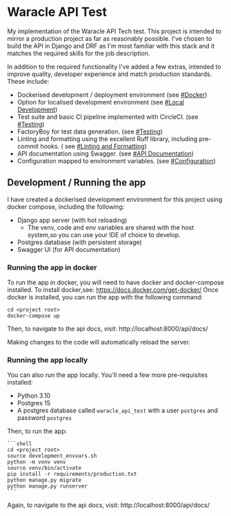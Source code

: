 # Waracle API Test

My implementation of the Waracle API Tech test. This project is intended to mirror a production project as far as
reasonably possible. I've chosen to build the API in Django and DRF as I'm most familiar with this stack and
it matches the required skills for the job description.

In addition to the required functionality I've added a few extras, intended to improve quality, developer experience
and match production standards. These include:

- Dockerised development / deployment environment (see [#Docker](#docker))
- Option for localised development environment (see [#Local Development](#local-development))
- Test suite and basic CI pipeline implemented with CircleCI. (see [#Testing](#testing))
- FactoryBoy for test data generation. (see [#Testing](#testing))
- Linting and formatting using the excellent Ruff library, including pre-commit hooks. (
  see [#Linting and Formatting](#linting-and-formatting))
- API documentation using Swagger. (see [#API Documentation](#api-documentation))
- Configuration mapped to environment variables. (see [#Configuration](#configuration))

## Development / Running the app
I have created a dockerised development environment for this project using docker compose, including the following:

 - Django app server (with hot reloading)
   - The venv, code and env variables are shared with the host system,so you can use your IDE of choice to develop.
 - Postgres database (with persistent storage)
 - Swagger UI (for API documentation)

### Running the app in docker
To run the app in docker, you will need to have docker and docker-compose installed. 
To install docker,see: https://docs.docker.com/get-docker/
Once docker is installed, you can run the app with the following command:

```shell
cd <project root>
docker-compose up
```

Then, to navigate to the api docs, visit: http://localhost:8000/api/docs/

Making changes to the code will automatically reload the server.


### Running the app locally
You can also run the app locally. You'll need a few more pre-requisites installed:
- Python 3.10
- Postgres 15
- A postgres database called `waracle_api_test` with a user `postgres` and password `postgres`

Then, to run the app:

    ```shell
    cd <project root>
    source development_envvars.sh
    python -m venv venv
    source venv/bin/activate
    pip install -r requirements/production.txt
    python manage.py migrate
    python manage.py runserver
    ```

Again, to navigate to the api docs, visit: http://localhost:8000/api/docs/

